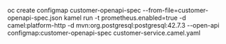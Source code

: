 oc create configmap customer-openapi-spec --from-file=customer-openapi-spec.json
kamel run -t prometheus.enabled=true -d camel:platform-http -d mvn:org.postgresql:postgresql:42.7.3 --open-api configmap:customer-openapi-spec customer-service.camel.yaml